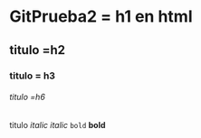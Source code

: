 # GitPrueba2 = h1 en html 
## titulo =h2
### titulo = h3
###### titulo =h6
titulo
*italic*
_italic_
``bold``
__bold__
